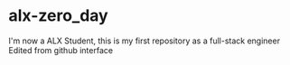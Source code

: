 # alx-zero_day
I'm now a ALX Student, this is my first repository as a full-stack engineer
Edited from github interface
